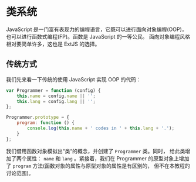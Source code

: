 # 类系统

JavaScript 是一门富有表现力的编程语言，它既可以进行面向对象编程(OOP)，
也可以进行函数式编程(FP)。函数是 JavaScript 的一等公民。
面向对象编程风格相对要简单许多，这也是 ExtJS 的选择。

## 传统方式
我们先来看一下传统的使用 JavaScript 实现 OOP 的代码：

```js
var Programmer = function (config) {
    this.name = config.name || '';
    this.lang = config.lang || '';
};

Programmer.prototype = {
    program: function () {
        console.log(this.name + ' codes in ' + this.lang + '.');
    }
};
```

我们借用函数对象模拟出“类“的概念，并创建了 `Programmer` 类。同时，
给此类增加了两个属性： `name` 和 `lang` 。紧接着，我们在 Programmer
的原型对象上增加了 `program` 方法(函数对象的属性与原型对象的属性是有区别的，
但不在本教程的讨论范围)。


